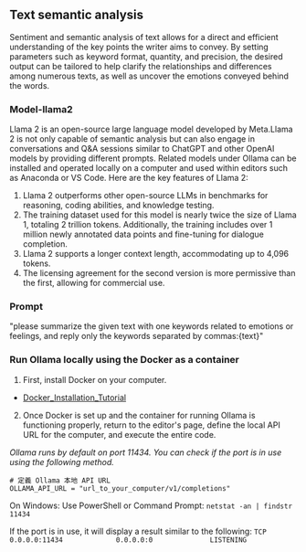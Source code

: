 ## Text semantic analysis
Sentiment and semantic analysis of text allows for a direct and efficient understanding of the key points the writer aims to convey. By setting parameters such as keyword format, quantity, and precision, the desired output can be tailored to help clarify the relationships and differences among numerous texts, as well as uncover the emotions conveyed behind the words.
### Model-llama2
Llama 2 is an open-source large language model developed by Meta.Llama 2 is not only capable of semantic analysis but can also engage in conversations and Q&A sessions similar to ChatGPT and other OpenAI models by providing different prompts. Related models under Ollama can be installed and operated locally on a computer and used within editors such as Anaconda or VS Code. 
Here are the key features of Llama 2:
1. Llama 2 outperforms other open-source LLMs in benchmarks for reasoning, coding abilities, and knowledge testing.
2. The training dataset used for this model is nearly twice the size of Llama 1, totaling 2 trillion tokens. Additionally, the training includes over 1 million newly annotated data points and fine-tuning for dialogue completion.
3. Llama 2 supports a longer context length, accommodating up to 4,096 tokens.
4. The licensing agreement for the second version is more permissive than the first, allowing for commercial use.

### Prompt 
"please summarize the given text with one keywords related to emotions or feelings, and reply only the keywords separated by commas:{text}"

### Run Ollama locally using the Docker as a container
   1. First, install Docker on your computer.

   - [Docker_Installation_Tutorial](/Text_Sentiment_Analysis/Docker_Installation.MD)

   2. Once Docker is set up and the container for running Ollama is functioning properly, return to the editor's page, define the local API URL for the computer, and execute the entire code.

   *Ollama runs by default on port 11434. You can check if the port is in use using the following method.*
   
   ```
   # 定義 Ollama 本地 API URL
   OLLAMA_API_URL = "url_to_your_computer/v1/completions"
   ```

   On Windows: Use PowerShell or Command Prompt:
      ```
      netstat -an | findstr 11434
      ```
      
   If the port is in use, it will display a result similar to the following:
      ```
      TCP    0.0.0.0:11434             0.0.0.0:0              LISTENING
      ```